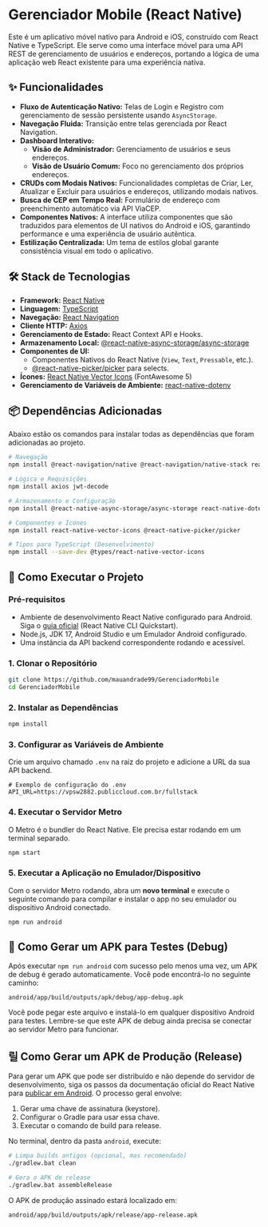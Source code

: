 # Gerenciador Mobile (React Native)

Este é um aplicativo móvel nativo para Android e iOS, construído com React Native e TypeScript. Ele serve como uma interface móvel para uma API REST de gerenciamento de usuários e endereços, portando a lógica de uma aplicação web React existente para uma experiência nativa.

## ✨ Funcionalidades

-   **Fluxo de Autenticação Nativo:** Telas de Login e Registro com gerenciamento de sessão persistente usando `AsyncStorage`.
-   **Navegação Fluida:** Transição entre telas gerenciada por React Navigation.
-   **Dashboard Interativo:**
    -   **Visão de Administrador:** Gerenciamento de usuários e seus endereços.
    -   **Visão de Usuário Comum:** Foco no gerenciamento dos próprios endereços.
-   **CRUDs com Modais Nativos:** Funcionalidades completas de Criar, Ler, Atualizar e Excluir para usuários e endereços, utilizando modais nativos.
-   **Busca de CEP em Tempo Real:** Formulário de endereço com preenchimento automático via API ViaCEP.
-   **Componentes Nativos:** A interface utiliza componentes que são traduzidos para elementos de UI nativos do Android e iOS, garantindo performance e uma experiência de usuário autêntica.
-   **Estilização Centralizada:** Um tema de estilos global garante consistência visual em todo o aplicativo.

## 🛠️ Stack de Tecnologias

-   **Framework:** [React Native](https://reactnative.dev/)
-   **Linguagem:** [TypeScript](https://www.typescriptlang.org/)
-   **Navegação:** [React Navigation](https://reactnavigation.org/)
-   **Cliente HTTP:** [Axios](https://axios-http.com/)
-   **Gerenciamento de Estado:** React Context API e Hooks.
-   **Armazenamento Local:** [@react-native-async-storage/async-storage](https://react-native-async-storage.github.io/async-storage/)
-   **Componentes de UI:**
    -   Componentes Nativos do React Native (`View`, `Text`, `Pressable`, etc.).
    -   [@react-native-picker/picker](https://github.com/react-native-picker/picker) para selects.
-   **Ícones:** [React Native Vector Icons](https://github.com/oblador/react-native-vector-icons) (FontAwesome 5)
-   **Gerenciamento de Variáveis de Ambiente:** [react-native-dotenv](https://github.com/zetachang/react-native-dotenv)

## 📦 Dependências Adicionadas

Abaixo estão os comandos para instalar todas as dependências que foram adicionadas ao projeto.

```bash
# Navegação
npm install @react-navigation/native @react-navigation/native-stack react-native-screens react-native-safe-area-context

# Lógica e Requisições
npm install axios jwt-decode

# Armazenamento e Configuração
npm install @react-native-async-storage/async-storage react-native-dotenv

# Componentes e Ícones
npm install react-native-vector-icons @react-native-picker/picker

# Tipos para TypeScript (Desenvolvimento)
npm install --save-dev @types/react-native-vector-icons
```

## 🚀 Como Executar o Projeto

### Pré-requisitos

-   Ambiente de desenvolvimento React Native configurado para Android. Siga o [guia oficial](https://reactnative.dev/docs/environment-setup?guide=native) (React Native CLI Quickstart).
-   Node.js, JDK 17, Android Studio e um Emulador Android configurado.
-   Uma instância da API backend correspondente rodando e acessível.

### 1. Clonar o Repositório

```bash
git clone https://github.com/mauandrade99/GerenciadorMobile
cd GerenciadorMobile
```

### 2. Instalar as Dependências

```bash
npm install
```

### 3. Configurar as Variáveis de Ambiente

Crie um arquivo chamado `.env` na raiz do projeto e adicione a URL da sua API backend.

```env
# Exemplo de configuração do .env
API_URL=https://vpsw2882.publiccloud.com.br/fullstack
```

### 4. Executar o Servidor Metro

O Metro é o bundler do React Native. Ele precisa estar rodando em um terminal separado.

```bash
npm start
```

### 5. Executar a Aplicação no Emulador/Dispositivo

Com o servidor Metro rodando, abra um **novo terminal** e execute o seguinte comando para compilar e instalar o app no seu emulador ou dispositivo Android conectado.

```bash
npm run android
```

## 📲 Como Gerar um APK para Testes (Debug)

Após executar `npm run android` com sucesso pelo menos uma vez, um APK de debug é gerado automaticamente. Você pode encontrá-lo no seguinte caminho:

`android/app/build/outputs/apk/debug/app-debug.apk`

Você pode pegar este arquivo e instalá-lo em qualquer dispositivo Android para testes. Lembre-se que este APK de debug ainda precisa se conectar ao servidor Metro para funcionar.

## 릴 Como Gerar um APK de Produção (Release)

Para gerar um APK que pode ser distribuído e não depende do servidor de desenvolvimento, siga os passos da documentação oficial do React Native para [publicar em Android](https://reactnative.dev/docs/signed-apk-android). O processo geral envolve:

1.  Gerar uma chave de assinatura (keystore).
2.  Configurar o Gradle para usar essa chave.
3.  Executar o comando de build para release.

No terminal, dentro da pasta `android`, execute:

```bash
# Limpa builds antigos (opcional, mas recomendado)
./gradlew.bat clean

# Gera o APK de release
./gradlew.bat assembleRelease
```

O APK de produção assinado estará localizado em:

`android/app/build/outputs/apk/release/app-release.apk`
